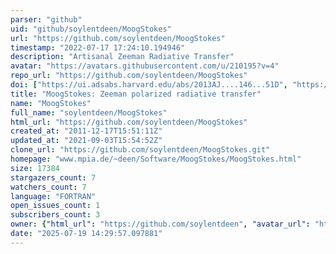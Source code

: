 ```yaml
---
parser: "github"
uid: "github/soylentdeen/MoogStokes"
url: "https://github.com/soylentdeen/MoogStokes"
timestamp: "2022-07-17 17:24:10.194946"
description: "Artisanal Zeeman Radiative Transfer"
avatar: "https://avatars.githubusercontent.com/u/210195?v=4"
repo_url: "https://github.com/soylentdeen/MoogStokes"
doi: ["https://ui.adsabs.harvard.edu/abs/2013AJ....146...51D", "https://ui.adsabs.harvard.edu/abs/2013ascl.soft08018D/abstract"]
title: "MoogStokes: Zeeman polarized radiative transfer"
name: "MoogStokes"
full_name: "soylentdeen/MoogStokes"
html_url: "https://github.com/soylentdeen/MoogStokes"
created_at: "2011-12-17T15:51:11Z"
updated_at: "2021-09-03T15:54:52Z"
clone_url: "https://github.com/soylentdeen/MoogStokes.git"
homepage: "www.mpia.de/~deen/Software/MoogStokes/MoogStokes.html"
size: 17384
stargazers_count: 7
watchers_count: 7
language: "FORTRAN"
open_issues_count: 1
subscribers_count: 3
owner: {"html_url": "https://github.com/soylentdeen", "avatar_url": "https://avatars.githubusercontent.com/u/210195?v=4", "login": "soylentdeen", "type": "User"}
date: "2025-07-19 14:29:57.097881"
---
```


